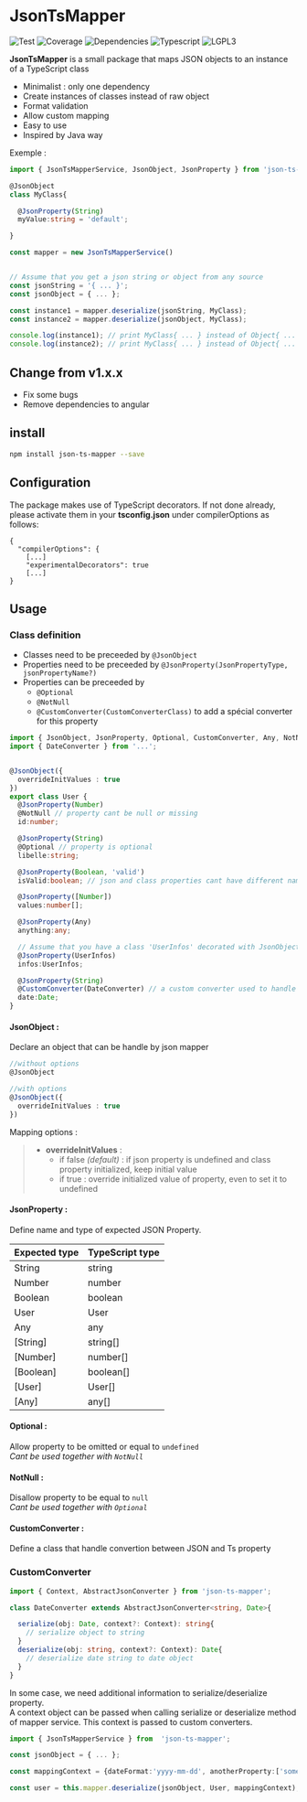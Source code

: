 # JsonTsMapper

![Test](https://img.shields.io/badge/Tests-17/17-green.svg)
![Coverage](https://img.shields.io/badge/Coverage-85%25-green.svg)
![Dependencies](https://img.shields.io/badge/Dependencies-1-green.svg)
![Typescript](https://img.shields.io/badge/Made%20with-Typescript-blue.svg)
![LGPL3](https://img.shields.io/badge/Licence-LGPL%20V3-yellow.svg)

__JsonTsMapper__ is a small package that maps JSON objects to an instance of a TypeScript class

* Minimalist : only one dependency
* Create instances of classes instead of raw object
* Format validation
* Allow custom mapping
* Easy to use
* Inspired by Java way
  
Exemple :
```ts
import { JsonTsMapperService, JsonObject, JsonProperty } from 'json-ts-mapper'

@JsonObject
class MyClass{

  @JsonProperty(String)
  myValue:string = 'default';

}

const mapper = new JsonTsMapperService()


// Assume that you get a json string or object from any source
const jsonString = '{ ... }';
const jsonObject = { ... };

const instance1 = mapper.deserialize(jsonString, MyClass);
const instance2 = mapper.deserialize(jsonObject, MyClass);

console.log(instance1); // print MyClass{ ... } instead of Object{ ... }
console.log(instance2); // print MyClass{ ... } instead of Object{ ... }
```

## Change from v1.x.x

* Fix some bugs
* Remove dependencies to angular

## install

```sh
npm install json-ts-mapper --save
```

## Configuration

The package makes use of TypeScript decorators. If not done already, please activate them in your __tsconfig.json__ under compilerOptions as follows:
```
{
  "compilerOptions": {
    [...]
    "experimentalDecorators": true
    [...]
}
```

## Usage

### Class definition

* Classes need to be preceeded by `@JsonObject`
* Properties need to be preceeded by `@JsonProperty(JsonPropertyType, jsonPropertyName?)`
* Properties can be preceeded by
  * `@Optional`
  * `@NotNull`
  * `@CustomConverter(CustomConverterClass)` to add a spécial converter for this property

```ts
import { JsonObject, JsonProperty, Optional, CustomConverter, Any, NotNull} from 'json-ts-mapper';
import { DateConverter } from '...';


@JsonObject({
  overrideInitValues : true
})
export class User {
  @JsonProperty(Number)
  @NotNull // property cant be null or missing
  id:number;

  @JsonProperty(String)
  @Optional // property is optional
  libelle:string;

  @JsonProperty(Boolean, 'valid')
  isValid:boolean; // json and class properties cant have different names

  @JsonProperty([Number])
  values:number[];

  @JsonProperty(Any)
  anything:any;  

  // Assume that you have a class 'UserInfos' decorated with JsonObject
  @JsonProperty(UserInfos)
  infos:UserInfos;

  @JsonProperty(String)
  @CustomConverter(DateConverter) // a custom converter used to handle special mapping
  date:Date;
}
```

#### __JsonObject__ :

Declare an object that can be handle by json mapper
```ts
//without options
@JsonObject

//with options
@JsonObject({
  overrideInitValues : true
})

```
Mapping options :
> * __overrideInitValues__ :
>    * if false _(default)_ : if json property is undefined and class property initialized, keep initial value
>    * if true : override initialized value of property, even to set it to undefined


#### __JsonProperty__ :

Define name and type of expected JSON Property.

| Expected type | TypeScript type |
| ------------- | --------------- |
| String        | string          |
| Number        | number          |
| Boolean       | boolean         |
| User          | User            |
| Any           | any             |
| [String]      | string[]        |
| [Number]      | number[]        |
| [Boolean]     | boolean[]       |
| [User]        | User[]          |
| [Any]         | any[]           |

#### __Optional__ :

Allow property to be omitted or equal to `undefined`  
_Cant be used together with `NotNull`_

#### __NotNull__ :

Disallow property to be equal to `null`  
_Cant be used together with `Optional`_

#### __CustomConverter__ :

Define a class that handle convertion between JSON and Ts property

### CustomConverter

```ts
import { Context, AbstractJsonConverter } from 'json-ts-mapper';

class DateConverter extends AbstractJsonConverter<string, Date>{

  serialize(obj: Date, context?: Context): string{
    // serialize object to string
  }
  deserialize(obj: string, context?: Context): Date{
    // deserialize date string to date object
  }
}
```

In some case, we need additional information to serialize/deserialize property.  
A context object can be passed when calling serialize or deserialize method of mapper service. This context is passed to custom converters.


```ts
import { JsonTsMapperService } from  'json-ts-mapper';

const jsonObject = { ... };

const mappingContext = {dateFormat:'yyyy-mm-dd', anotherProperty:['some','values']};

const user = this.mapper.deserialize(jsonObject, User, mappingContext);
```